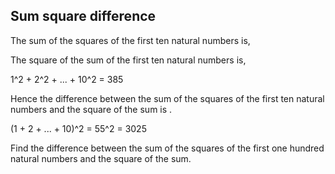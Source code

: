 ## Sum square difference

The sum of the squares of the first ten natural numbers is,

The square of the sum of the first ten natural numbers is,

1^2 + 2^2 + ... + 10^2 = 385

Hence the difference between the sum of the squares of the first ten natural numbers and the square of the sum is .

(1 + 2 + ... + 10)^2 = 55^2 = 3025

Find the difference between the sum of the squares of the first one hundred natural numbers and the square of the sum.